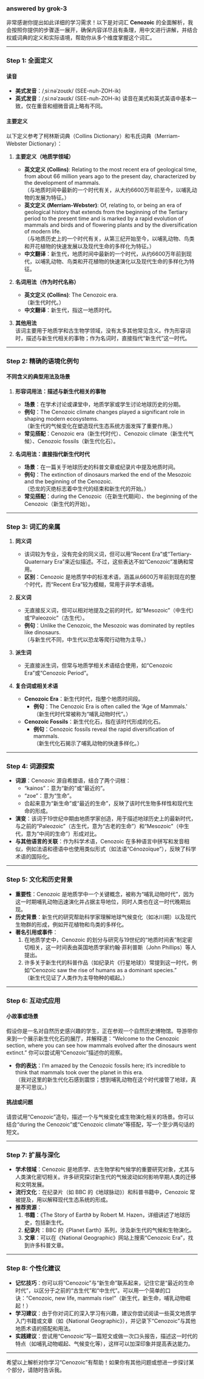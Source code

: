 ### answered by grok-3
非常感谢你提出如此详细的学习需求！以下是对词汇 **Cenozoic** 的全面解析，我会按照你提供的步骤逐一展开，确保内容详尽且有条理，用中文进行讲解，并结合权威词典的定义和实际语境，帮助你从多个维度掌握这个词汇。

---

### Step 1: 全面定义

#### 读音
- **美式发音**：/ˌsiːnəˈzoʊɪk/ (SEE-nuh-ZOH-ik)
- **英式发音**：/ˌsiːnəˈzəʊɪk/ (SEE-nuh-ZOH-ik)
读音在美式和英式英语中基本一致，仅在重音和细微音调上略有不同。

#### 主要定义
以下定义参考了柯林斯词典（Collins Dictionary）和韦氏词典（Merriam-Webster Dictionary）：
1. **主要定义（地质学领域）**  
   - **英文定义 (Collins)**: Relating to the most recent era of geological time, from about 66 million years ago to the present day, characterized by the development of mammals.  
     （与地质时间中最新的一个时代有关，从大约6600万年前至今，以哺乳动物的发展为特征。）  
   - **英文定义 (Merriam-Webster)**: Of, relating to, or being an era of geological history that extends from the beginning of the Tertiary period to the present time and is marked by a rapid evolution of mammals and birds and of flowering plants and by the diversification of modern life.  
     （与地质历史上的一个时代有关，从第三纪开始至今，以哺乳动物、鸟类和开花植物的快速发展以及现代生命的多样化为特征。）  
   - **中文翻译**：新生代，地质时间中最新的一个时代，从约6600万年前到现代，以哺乳动物、鸟类和开花植物的快速演化以及现代生命的多样化为特征。

2. **名词用法（作为时代名称）**  
   - **英文定义 (Collins)**: The Cenozoic era.  
     （新生代时代。）  
   - **中文翻译**：新生代，指这一地质时代。

3. **其他用法**  
   该词主要用于地质学和古生物学领域，没有太多其他常见含义。作为形容词时，描述与新生代相关的事物；作为名词时，直接指代“新生代”这一时代。

---

### Step 2: 精确的语境化例句

#### 不同含义的典型用法及场景
1. **形容词用法：描述与新生代相关的事物**  
   - **场景**：在学术讨论或课堂中，地质学家或学生讨论地球历史的分期。  
   - **例句**：The Cenozoic climate changes played a significant role in shaping modern ecosystems.  
     （新生代的气候变化在塑造现代生态系统方面发挥了重要作用。）  
   - **常见搭配**：Cenozoic era（新生代时代）、Cenozoic climate（新生代气候）、Cenozoic fossils（新生代化石）。

2. **名词用法：直接指代新生代时代**  
   - **场景**：在一篇关于地球历史的科普文章或纪录片中提及地质时间。  
   - **例句**：The extinction of dinosaurs marked the end of the Mesozoic and the beginning of the Cenozoic.  
     （恐龙的灭绝标志着中生代的结束和新生代的开始。）  
   - **常见搭配**：during the Cenozoic（在新生代期间）、the beginning of the Cenozoic（新生代的开始）。

---

### Step 3: 词汇的亲属

1. **同义词**  
   - 该词较为专业，没有完全的同义词，但可以用“Recent Era”或“Tertiary-Quaternary Era”来近似描述。不过，这些表达不如“Cenozoic”准确和常用。
   - **区别**：Cenozoic 是地质学中的标准术语，涵盖从6600万年前到现在的整个时代，而“Recent Era”较为模糊，常用于非学术语境。

2. **反义词**  
   - 无直接反义词，但可以相对地提及之前的时代，如“Mesozoic”（中生代）或“Paleozoic”（古生代）。  
   - **例句**：Unlike the Cenozoic, the Mesozoic was dominated by reptiles like dinosaurs.  
     （与新生代不同，中生代以恐龙等爬行动物为主导。）

3. **派生词**  
   - 无直接派生词，但常与地质学相关术语结合使用，如“Cenozoic Era”或“Cenozoic Period”。

4. **复合词或相关术语**  
   - **Cenozoic Era**：新生代时代，指整个地质时间段。  
     - **例句**：The Cenozoic Era is often called the 'Age of Mammals.'  
       （新生代时代常被称为“哺乳动物时代”。）  
   - **Cenozoic Fossils**：新生代化石，指在该时代形成的化石。  
     - **例句**：Cenozoic fossils reveal the rapid diversification of mammals.  
       （新生代化石揭示了哺乳动物的快速多样化。）

---

### Step 4: 词源探索

- **词源**：Cenozoic 源自希腊语，结合了两个词根：  
  - “kainos”：意为“新的”或“最近的”。  
  - “zoe”：意为“生命”。  
  - 合起来意为“新生命”或“最近的生命”，反映了该时代生物多样性和现代生命的形成。
- **演变**：该词于19世纪中期由地质学家创造，用于描述地球历史上的最新时代，与之前的“Paleozoic”（古生代，意为“古老的生命”）和“Mesozoic”（中生代，意为“中间的生命”）形成对比。
- **与其他语言的关联**：作为科学术语，Cenozoic 在多种语言中拼写和发音相似，例如法语和德语中也使用类似形式（如法语“Cénozoïque”），反映了科学术语的国际化。

---

### Step 5: 文化和历史背景

- **重要性**：Cenozoic 是地质学中一个关键概念，被称为“哺乳动物时代”，因为这一时期哺乳动物迅速演化并占据主导地位，同时人类也在这一时代晚期出现。  
- **历史背景**：新生代的研究帮助科学家理解地球气候变化（如冰川期）以及现代生物群的形成，例如开花植物和鸟类的多样化。  
- **著名引用或事件**：  
  1. 在地质学史中，Cenozoic 的划分与研究与19世纪的“地质时间表”制定密切相关，这一时间表由英国地质学家约翰·菲利普斯（John Phillips）等人提出。  
  2. 许多关于新生代的科普作品（如纪录片《行星地球》）常提到这一时代，例如“Cenozoic saw the rise of humans as a dominant species.”  
     （新生代见证了人类作为主导物种的崛起。）

---

### Step 6: 互动式应用

#### 小故事或场景
假设你是一名对自然历史感兴趣的学生，正在参观一个自然历史博物馆。导游带你来到一个展示新生代化石的展厅，并解释道：“Welcome to the Cenozoic section, where you can see how mammals evolved after the dinosaurs went extinct.” 你可以尝试用“Cenozoic”描述你的观察。  
- **你的表达**：I’m amazed by the Cenozoic fossils here; it’s incredible to think that mammals took over the planet in this era.  
  （我对这里的新生代化石感到震惊；想到哺乳动物在这个时代接管了地球，真是不可思议。）

#### 挑战或问题
请尝试用“Cenozoic”造句，描述一个与气候变化或生物演化相关的场景。你可以结合“during the Cenozoic”或“Cenozoic climate”等搭配，写一个至少两句话的短文。

---

### Step 7: 扩展与深化

- **学术领域**：Cenozoic 是地质学、古生物学和气候学的重要研究对象，尤其与人类演化密切相关。许多研究探讨新生代的气候波动如何影响早期人类的迁移和文明发展。  
- **流行文化**：在纪录片（如 BBC 的《地球脉动》）和科普书籍中，Cenozoic 常被提及，用以解释现代生态系统的形成。  
- **推荐资源**：  
  1. **书籍**：《The Story of Earth》 by Robert M. Hazen，详细讲述了地球历史，包括新生代。  
  2. **纪录片**：BBC 的《Planet Earth》系列，涉及新生代的气候和生物演化。  
  3. **文章**：可以在《National Geographic》网站上搜索“Cenozoic Era”，找到许多科普文章。

---

### Step 8: 个性化建议

- **记忆技巧**：你可以将“Cenozoic”与“新生命”联系起来，记住它是“最近的生命时代”，以区分于之前的“古生代”和“中生代”。可以用一个简单的口诀：“Cenozoic, new life, mammals rise!”（新生代，新生命，哺乳动物崛起！）  
- **学习建议**：由于你对词汇的深入学习有兴趣，建议你尝试阅读一些英文地质学入门书籍或文章（如《National Geographic》），并记录下“Cenozoic”与其他地质术语的搭配和用法。  
- **实践建议**：尝试用“Cenozoic”写一篇短文或做一次口头报告，描述这一时代的特点（如哺乳动物崛起、气候变化等），这样可以加深印象并提高表达能力。

---

希望以上解析对你学习“Cenozoic”有帮助！如果你有其他问题或想进一步探讨某个部分，请随时告诉我。
